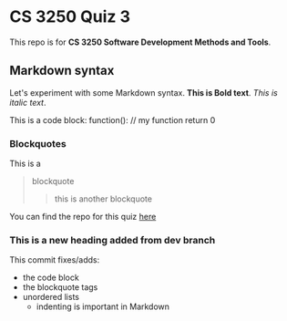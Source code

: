 # CS 3250 Quiz 3

This repo is for **CS 3250 Software Development Methods and Tools**.

## Markdown syntax
Let's experiment with some Markdown syntax. **This is Bold text**. *This is italic text*. 

This is a code block: 
    function():
        // my function
        return 0


### Blockquotes

This is a 
> blockquote 
>>this is another blockquote

You can find the repo for this quiz [here](https://github.com/bednie/quiz-3/)

### This is a new heading added from dev branch

This commit fixes/adds: 
- the code block 
- the blockquote tags
- unordered lists
    - indenting is important in Markdown
